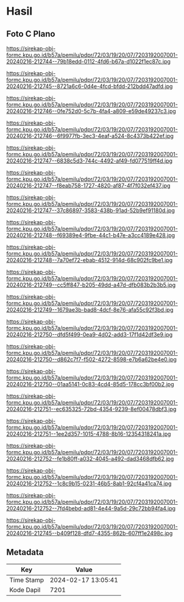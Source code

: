 # Hasil

## Foto C Plano

https://sirekap-obj-formc.kpu.go.id/b57a/pemilu/pdpr/72/03/19/20/07/7203192007001-20240216-212744--79b18edd-0112-4fd6-b67a-d1022f1ec87c.jpg

https://sirekap-obj-formc.kpu.go.id/b57a/pemilu/pdpr/72/03/19/20/07/7203192007001-20240216-212745--8721a6c6-0d4e-4fcd-bfdd-212bdd47adfd.jpg

https://sirekap-obj-formc.kpu.go.id/b57a/pemilu/pdpr/72/03/19/20/07/7203192007001-20240216-212746--0fe752d0-5c7b-4fa4-a809-e59de49237c3.jpg

https://sirekap-obj-formc.kpu.go.id/b57a/pemilu/pdpr/72/03/19/20/07/7203192007001-20240216-212746--6f9977fb-3ec3-4eaf-a524-8c4373b422ef.jpg

https://sirekap-obj-formc.kpu.go.id/b57a/pemilu/pdpr/72/03/19/20/07/7203192007001-20240216-212747--6838c5d3-744c-4492-af49-fd077519ff4d.jpg

https://sirekap-obj-formc.kpu.go.id/b57a/pemilu/pdpr/72/03/19/20/07/7203192007001-20240216-212747--f8eab758-1727-4820-af87-4f7f032ef437.jpg

https://sirekap-obj-formc.kpu.go.id/b57a/pemilu/pdpr/72/03/19/20/07/7203192007001-20240216-212747--37c86897-3583-438b-91ad-52b9ef91180d.jpg

https://sirekap-obj-formc.kpu.go.id/b57a/pemilu/pdpr/72/03/19/20/07/7203192007001-20240216-212748--f69389e4-9fbe-44c1-b47e-a3cc4189e428.jpg

https://sirekap-obj-formc.kpu.go.id/b57a/pemilu/pdpr/72/03/19/20/07/7203192007001-20240216-212748--7a70ef72-ebab-4512-914d-68c902fc9be1.jpg

https://sirekap-obj-formc.kpu.go.id/b57a/pemilu/pdpr/72/03/19/20/07/7203192007001-20240216-212749--cc5ff847-b205-49dd-a47d-dfb083b2b3b5.jpg

https://sirekap-obj-formc.kpu.go.id/b57a/pemilu/pdpr/72/03/19/20/07/7203192007001-20240216-212749--1679ae3b-bad8-4dcf-8e76-afa55c92f3bd.jpg

https://sirekap-obj-formc.kpu.go.id/b57a/pemilu/pdpr/72/03/19/20/07/7203192007001-20240216-212750--dfd5f499-0ea9-4d02-add3-17f1d42df3e9.jpg

https://sirekap-obj-formc.kpu.go.id/b57a/pemilu/pdpr/72/03/19/20/07/7203192007001-20240216-212750--d862c7f7-f502-4272-8598-e7b6a62be4e0.jpg

https://sirekap-obj-formc.kpu.go.id/b57a/pemilu/pdpr/72/03/19/20/07/7203192007001-20240216-212750--01aa5141-0c83-4cd4-85d5-178cc3bf00b2.jpg

https://sirekap-obj-formc.kpu.go.id/b57a/pemilu/pdpr/72/03/19/20/07/7203192007001-20240216-212751--ec635325-72bd-4354-9239-8ef00478dbf3.jpg

https://sirekap-obj-formc.kpu.go.id/b57a/pemilu/pdpr/72/03/19/20/07/7203192007001-20240216-212751--1ee2d357-1015-4788-8b16-12354318241a.jpg

https://sirekap-obj-formc.kpu.go.id/b57a/pemilu/pdpr/72/03/19/20/07/7203192007001-20240216-212752--fe1b80ff-a032-4045-a492-dad3468dfb62.jpg

https://sirekap-obj-formc.kpu.go.id/b57a/pemilu/pdpr/72/03/19/20/07/7203192007001-20240216-212752--1c8c9b15-0231-46b5-8ab1-92cf4a41ca74.jpg

https://sirekap-obj-formc.kpu.go.id/b57a/pemilu/pdpr/72/03/19/20/07/7203192007001-20240216-212752--7fd4bebd-ad81-4e44-9a5d-29c72bb94fa4.jpg

https://sirekap-obj-formc.kpu.go.id/b57a/pemilu/pdpr/72/03/19/20/07/7203192007001-20240216-212745--b409f128-dfd7-4355-862b-607ff1e2498c.jpg


## Metadata

| Key        | Value               |
| ---------- | ------------------- |
| Time Stamp | 2024-02-17 13:05:41 |
| Kode Dapil | 7201                |



